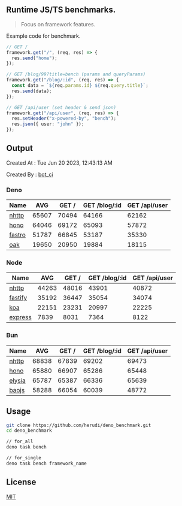 ## Runtime JS/TS benchmarks.

> Focus on framework features.

Example code for benchmark.
```ts
// GET /
framework.get("/", (req, res) => {
  res.send("home");
});

// GET /blog/99?title=bench (params and queryParams)
framework.get("/blog/:id", (req, res) => {
  const data = `${req.params.id} ${req.query.title}`;
  res.send(data);
});

// GET /api/user (set header & send json)
framework.get("/api/user", (req, res) => {
  res.setHeader("x-powered-by", "bench");
  res.json({ user: "john" });
});
```

## Output
Created At : Tue Jun 20 2023, 12:43:13 AM

Created By : [bot_ci](https://github.com/herudi/deno_benchmarks/commits?author=github-actions%5Bbot%5D)


### Deno
|Name|AVG|GET /|GET /blog/:id|GET /api/user|
|----|----|----|----|----|
|[nhttp](https://github.com/nhttp/nhttp)|65607|70494|64166|62162|
|[hono](https://github.com/honojs/hono)|64046|69172|65093|57872|
|[fastro](https://github.com/fastrodev/fastro)|51787|66845|53187|35330|
|[oak](https://github.com/oakserver/oak)|19650|20950|19884|18115|
  


### Node
|Name|AVG|GET /|GET /blog/:id|GET /api/user|
|----|----|----|----|----|
|[nhttp](https://github.com/nhttp/nhttp)|44263|48016|43901|40872|
|[fastify](https://github.com/fastify/fastify)|35192|36447|35054|34074|
|[koa](https://github.com/koajs/koa)|22151|23231|20997|22225|
|[express](https://github.com/expressjs/express)|7839|8031|7364|8122|
  


### Bun
|Name|AVG|GET /|GET /blog/:id|GET /api/user|
|----|----|----|----|----|
|[nhttp](https://github.com/nhttp/nhttp)|68838|67839|69202|69473|
|[hono](https://github.com/honojs/hono)|65880|66907|65286|65448|
|[elysia](https://github.com/elysiajs/elysia)|65787|65387|66336|65639|
|[baojs](https://github.com/mattreid1/baojs)|58288|66054|60039|48772|
  



## Usage

```bash
git clone https://github.com/herudi/deno_benchmark.git
cd deno_benchmark

// for_all
deno task bench

// for_single
deno task bench framework_name
```

## License

[MIT](LICENSE)

